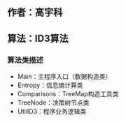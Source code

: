 ## 作者：高宇科
## 算法：ID3算法
### 算法类描述
- Main：主程序入口（数据构造类）
- Entropy：信息熵计算类
- Comparisons：TreeMap构造工具类
- TreeNode：决策树节点类
- UtilID3：程序业务逻辑类